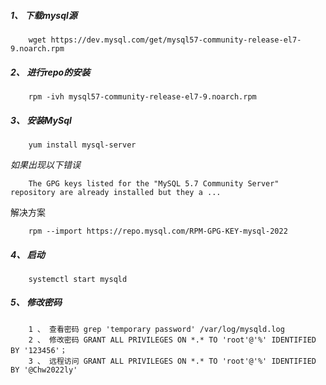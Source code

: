 ##### 1、 下载mysql源
```
    wget https://dev.mysql.com/get/mysql57-community-release-el7-9.noarch.rpm
```

##### 2、 进行repo的安装
```
    rpm -ivh mysql57-community-release-el7-9.noarch.rpm
```

##### 3、 安装MySql
```
    yum install mysql-server
```

*如果出现以下错误*

``` 
    The GPG keys listed for the "MySQL 5.7 Community Server" repository are already installed but they a ...
```
解决方案

```
    rpm --import https://repo.mysql.com/RPM-GPG-KEY-mysql-2022
```



##### 4、 启动
```
    systemctl start mysqld
```


##### 5、 修改密码

```
    1 、 查看密码 grep 'temporary password' /var/log/mysqld.log
    2 、 修改密码 GRANT ALL PRIVILEGES ON *.* TO 'root'@'%' IDENTIFIED BY '123456'；
    3 、 远程访问 GRANT ALL PRIVILEGES ON *.* TO 'root'@'%' IDENTIFIED BY '@Chw2022ly'
```